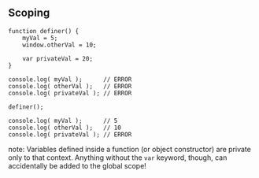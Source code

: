 ##  Scoping

<pre><code lang="js">function definer() {
    myVal = 5;
    window.otherVal = 10;
    
    var privateVal = 20;
}

console.log( myVal );      // ERROR
console.log( otherVal );   // ERROR
console.log( privateVal ); // ERROR

definer();

console.log( myVal );      // 5
console.log( otherVal );   // 10
console.log( privateVal ); // ERROR</code></pre>

note:
    Variables defined inside a function (or object constructor) are private only to that context. Anything without the `var` keyword, though, can accidentally be added to the global scope!
